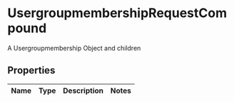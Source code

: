 

# UsergroupmembershipRequestCompound

A Usergroupmembership Object and children

## Properties

| Name | Type | Description | Notes |
|------------ | ------------- | ------------- | -------------|



